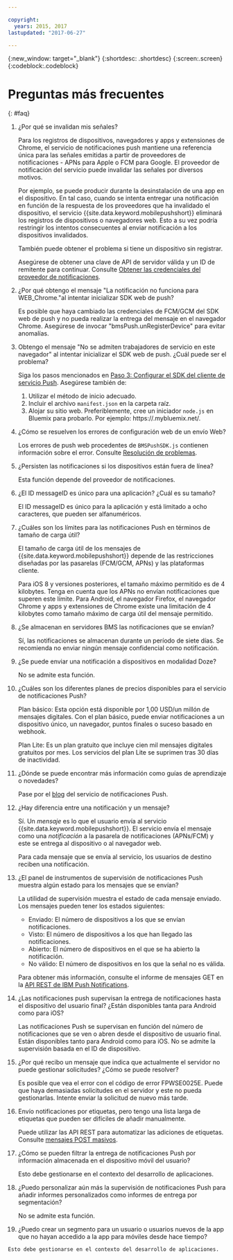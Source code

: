 ```yaml
---

copyright:
  years: 2015, 2017
lastupdated: "2017-06-27"

---
```

{:new_window: target="_blank"}
{:shortdesc: .shortdesc}
{:screen:.screen}
{:codeblock:.codeblock}


# Preguntas más frecuentes 
{: #faq}


1. ¿Por qué se invalidan mis señales?
	
	Para los registros de dispositivos, navegadores y apps y extensiones de Chrome, el servicio de notificaciones push mantiene una referencia única para las señales emitidas a partir de proveedores de notificaciones -
APNs para Apple o FCM para Google. El proveedor de notificación del servicio puede invalidar las señales por diversos motivos. 

	Por ejemplo, se puede producir durante la desinstalación de una app en el dispositivo. En tal caso, cuando se intenta entregar una notificación en función de la respuesta de los proveedores que ha invalidado el dispositivo, el servicio {{site.data.keyword.mobilepushshort}} eliminará los registros de dispositivos o navegadores web. Esto a su vez podría restringir los intentos consecuentes al enviar notificación a los dispositivos invalidados. 

	También puede obtener el problema si tiene un dispositivo sin registrar.

	Asegúrese de obtener una clave de API de servidor válida y un ID de remitente para continuar. Consulte [Obtener las credenciales del proveedor de notificaciones](push_step_1.html).


2. ¿Por qué obtengo el mensaje "La notificación no funciona para WEB_Chrome."al intentar inicializar SDK web de push?

	Es posible que haya cambiado las credenciales de FCM/GCM del SDK web de push y no pueda realizar la entrega del mensaje en el navegador Chrome. Asegúrese de invocar "bmsPush.unRegisterDevice" para evitar anomalías.

3. Obtengo el mensaje "No se admiten trabajadores de servicio en este navegador" al intentar inicializar el SDK web de push. ¿Cuál puede ser el problema? 

	Siga los pasos mencionados en [Paso 3: Configurar el SDK del cliente de servicio Push](push_step_3.html).	Asegúrese también de:
 
	1. Utilizar el método de inicio adecuado. 
	1. Incluir el archivo `manifest.json` en la carpeta raíz.
	1. Alojar su sitio web. Preferiblemente, cree un iniciador `node.js` en Bluemix para probarlo. Por ejemplo: https://<mysamplewebsite>.mybluemix.net/.	

4. ¿Cómo se resuelven los errores de configuración web de un envío Web?

	Los errores de push web procedentes de `BMSPushSDK.js` contienen información sobre el error.  Consulte [Resolución de problemas](push_troubleshooting.html).	

5. ¿Persisten las notificaciones si los dispositivos están fuera de línea?

	Esta función depende del proveedor de notificaciones.	

6. ¿El ID messageID es único para una aplicación? ¿Cuál es su tamaño?

	El ID messageID es único para la aplicación y está limitado a ocho caracteres, que pueden ser alfanuméricos.

7. ¿Cuáles son los límites para las notificaciones Push en términos de tamaño de carga útil?

	El tamaño de carga útil de los mensajes de {{site.data.keyword.mobilepushshort}} depende de las restricciones diseñadas por las pasarelas (FCM/GCM, APNs) y las plataformas cliente. 

	Para iOS 8 y versiones posteriores, el tamaño máximo permitido es de 4 kilobytes. Tenga en cuenta que los APNs no envían notificaciones que superen este límite. Para Android, el navegador Firefox, el navegador Chrome y apps y extensiones de Chrome existe una limitación de 4 kilobytes como tamaño máximo de carga útil del mensaje permitido.	

8. ¿Se almacenan en servidores BMS las notificaciones que se envían?

	Sí, las notificaciones se almacenan durante un período de siete días. Se recomienda no enviar ningún mensaje confidencial como notificación.

9. ¿Se puede enviar una notificación a dispositivos en modalidad Doze?

	No se admite esta función.	

10. ¿Cuáles son los diferentes planes de precios disponibles para el servicio de notificaciones Push?

	Plan básico: Esta opción está disponible por 1,00 USD/un millón de mensajes digitales. Con el plan básico, puede enviar notificaciones a un dispositivo único, un navegador, puntos finales o suceso basado en webhook. 

	Plan Lite: Es un plan gratuito que incluye cien mil mensajes digitales gratuitos por mes. Los servicios del plan Lite se suprimen tras 30 días de inactividad.	

11. ¿Dónde se puede encontrar más información como guías de aprendizaje o novedades?

	Pase por el [blog](http://push-notification-service.mybluemix.net/) del servicio de notificaciones Push.	

12. ¿Hay diferencia entre una notificación y un mensaje?

	Sí. Un _mensaje_ es lo que el usuario envía al servicio {{site.data.keyword.mobilepushshort}}. El servicio envía el mensaje como una _notificación_ a la pasarela de notificaciones (APNs/FCM) y este se entrega al dispositivo o al navegador web.

	Para cada mensaje que se envía al servicio, los usuarios de destino reciben una notificación.	

13. ¿El panel de instrumentos de supervisión de notificaciones Push muestra algún estado para los mensajes que se envían?

	La utilidad de supervisión muestra el estado de cada mensaje enviado. Los mensajes pueden tener los estados siguientes:
	
	- Enviado: El número de dispositivos a los que se envían notificaciones.
	- Visto: El número de dispositivos a los que han llegado las notificaciones.
	- Abierto: El número de dispositivos en el que se ha abierto la notificación.
	- No válido: El número de dispositivos en los que la señal no es válida.

	Para obtener más información, consulte el informe de mensajes GET en la [API REST de IBM Push Notifications](https://mobile.ng.bluemix.net/imfpush/).	

14. ¿Las notificaciones push supervisan la entrega de notificaciones hasta el dispositivo del usuario final? ¿Están disponibles tanta para Android como para iOS?

	Las notificaciones Push se supervisan en función del número de notificaciones que se ven o abren desde el dispositivo de usuario final. Están disponibles tanto para Android como para iOS. No se admite la supervisión basada en el ID de dispositivo. 

15. ¿Por qué recibo un mensaje que indica que actualmente el servidor no puede gestionar solicitudes? ¿Cómo se puede resolver?

	Es posible que vea el error con el código de error FPWSE0025E. Puede que haya demasiadas solicitudes en el servidor y este no pueda gestionarlas. Intente enviar la solicitud de nuevo más tarde.	

16. Envío notificaciones por etiquetas, pero tengo una lista larga de etiquetas que pueden ser difíciles de añadir manualmente. 
	
	Puede utilizar las API REST para automatizar las adiciones de etiquetas. Consulte [mensajes POST masivos](https://mobile.ng.bluemix.net/imfpush/).

17. ¿Cómo se pueden filtrar la entrega de notificaciones Push por información almacenada en el dispositivo móvil del usuario?

	Esto debe gestionarse en el contexto del desarrollo de aplicaciones.

18. ¿Puedo personalizar aún más la supervisión de notificaciones Push para añadir informes personalizados como informes de entrega por segmentación?

	No se admite esta función.

19.  ¿Puedo crear un segmento para un usuario o usuarios nuevos de la app que no hayan accedido a la app para móviles desde hace tiempo?

	Esto debe gestionarse en el contexto del desarrollo de aplicaciones.


	


	
	




	


